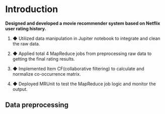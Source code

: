 # Introduction

**Designed and developed a movie recommender system based on Netflix user rating history.**

1. ◆ Utilized data manipulation in Jupiter notebook to integrate and clean the raw data.

2. ◆ Applied total 4 MapReduce jobs from preprocessing raw data to getting the final rating results.

3. ◆ Implemented Item CF(collaborative filtering) to calculate and normalize co-occurrence matrix.

4. ◆ Deployed MRUnit to test the MapReduce job logic and monitor the output.


## Data preprocessing

